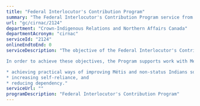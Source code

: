 ```yaml
---
title: "Federal Interlocutor's Contribution Program"
summary: "The Federal Interlocutor's Contribution Program service from Crown-Indigenous Relations and Northern Affairs Canada is not available end-to-end online, according to the GC Service Inventory."
url: "gc/cirnac/2124"
department: "Crown-Indigenous Relations and Northern Affairs Canada"
departmentAcronym: "cirnac"
serviceId: "2124"
onlineEndtoEnd: 0
serviceDescription: "The objective of the Federal Interlocutor's Contribution Program is to help to build capacity, and to maintain a relationship based on trust and respect between off-reserve Métis and Non-Status Indian people and the Government of Canada. This is achieved by: maintaining political relations with their representative organizations; acting as the point of contact within the federal government; acting as an advocate of their issues within Cabinet; entering into contribution agreements to help to build organizational and institutional capacity; and, building stronger linkages with provincial governments.

In order to achieve these objectives, the Program supports work with Métis, non-status Indian and off-reserve Aboriginal organizations towards:

* achieving practical ways of improving Métis and non-status Indians socio-economic conditions,
* increasing self-reliance, and
* reducing dependency."
serviceUrl: ""
programDescription: "Federal Interlocutor's Contribution Program"
---
```

